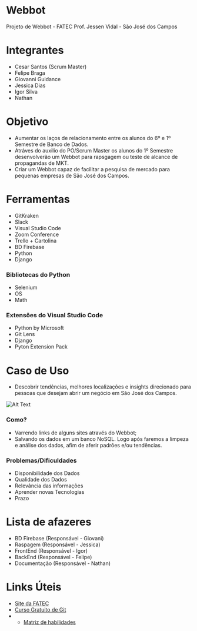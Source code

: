 # Webbot

Projeto de Webbot - FATEC Prof. Jessen Vidal - São José dos Campos

# Integrantes
* Cesar Santos (Scrum Master)
* Felipe Braga
* Giovanni Guidance
* Jessica Dias
* Igor Silva
* Nathan

# Objetivo
* Aumentar os laços de relacionamento entre os alunos do 6º e 1º Semestre de Banco de Dados.
* Atráves do auxilio do PO/Scrum Master os alunos do 1º Semestre desenvolverão um Webbot para rapsgagem ou teste de alcance de propagandas de MKT.
* Criar um Webbot capaz de facilitar a pesquisa de mercado para pequenas empresas de São José dos Campos.

# Ferramentas
* GitKraken
* Slack
* Visual Studio Code
* Zoom Conference
* Trello + Cartolina
* BD Firebase
* Python
* Django

### Bibliotecas do Python
* Selenium
* OS
* Math

### Extensões do Visual Studio Code
* Python by Microsoft
* Git Lens
* Django
* Pyton Extension Pack

# Caso de Uso
* Descobrir tendências, melhores localizações e insights direcionado para pessoas que desejam abrir um negócio em São José dos Campos.

![Alt Text](https://gitlab.com/cesaraugusto98/webbot/blob/master/Imagens/IMG-20190827-WA0037.jpg)

### Como?
* Varrendo links de alguns sites através do Webbot; 
* Salvando os dados em um banco NoSQL. Logo após faremos a limpeza e análise dos dados, afim de aferir padrões e/ou tendências.

### Problemas/Dificuldades
* Disponibilidade dos Dados
* Qualidade dos Dados
* Relevância das informações
* Aprender novas Tecnologias
* Prazo

# Lista de afazeres
* BD Firebase  (Responsável - Giovani)
* Raspagem (Responsável - Jessica)
* FrontEnd (Responsável - Igor)
* BackEnd (Responsável - Felipe)
* Documentação (Responsável - Nathan)


# Links Úteis
* [Site da FATEC](http://fatecsjc-prd.azurewebsites.net/)
* [Curso Gratuito de Git](https://www.udemy.com/git-e-github-para-iniciantes/)
* * [Matriz de habilidades](https://docs.google.com/spreadsheets/d/1bA2v59yjTS5VrWOlA5YAn-1FH-pmi9NTqTFNL7yzeBw/edit?usp=sharing)